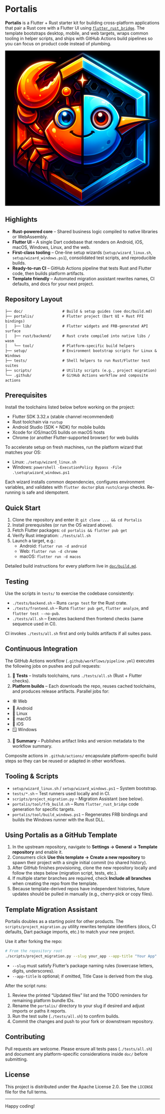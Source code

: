 # Portalis

**Portalis** is a Flutter + Rust starter kit for building cross-platform applications that pair a Rust core with a Flutter UI using [`flutter_rust_bridge`](https://cargo.dev/rust-bridge). The template bootstraps desktop, mobile, and web targets, wraps common tooling in helper scripts, and ships with GitHub Actions build pipelines so you can focus on product code instead of plumbing.

![Portalis logo](./doc/portalis-logo.png)

## Highlights
- **Rust-powered core** – Shared business logic compiled to native libraries or WebAssembly.
- **Flutter UI** – A single Dart codebase that renders on Android, iOS, macOS, Windows, Linux, and the web.
- **First-class tooling** – One-line setup wizards (`setup/wizard_linux.sh`, `setup/wizard_windows.ps1`), consolidated test scripts, and reproducible builds.
- **Ready-to-run CI** – GitHub Actions pipeline that tests Rust and Flutter code, then builds platform artifacts.
- **Template friendly** – Automated migration assistant rewrites names, CI defaults, and docs for your next project.

## Repository Layout
```
├── doc/                  # Build & setup guides (see doc/build.md)
├── portalis/             # Flutter project (Dart UI + Rust FFI bindings)
│   ├── lib/              # Flutter widgets and FRB-generated API surface
│   ├── rust/backend/     # Rust crate compiled into native libs / wasm
│   └── tool/             # Platform-specific build helpers
├── setup/                # Environment bootstrap scripts for Linux & Windows
├── tests/                # Shell helpers to run Rust/Flutter test suites
├── scripts/              # Utility scripts (e.g., project migration)
└── .github/              # GitHub Actions workflow and composite actions
```

## Prerequisites
Install the toolchains listed below before working on the project:

- Flutter SDK 3.32.x (stable channel recommended)
- Rust toolchain via `rustup`
- Android Studio (SDK + NDK) for mobile builds
- Xcode for iOS/macOS builds on macOS hosts
- Chrome (or another Flutter-supported browser) for web builds

To accelerate setup on fresh machines, run the platform wizard that matches your OS:

- Linux: `./setup/wizard_linux.sh`
- Windows: `powershell -ExecutionPolicy Bypass -File .\setup\wizard_windows.ps1`

Each wizard installs common dependencies, configures environment variables, and validates with `flutter doctor` plus `rustc`/`cargo` checks. Re-running is safe and idempotent.

## Quick Start
1. Clone the repository and enter it: `git clone ... && cd Portalis`
2. Install prerequisites (or run the OS wizard above).
3. Fetch Flutter packages: `cd portalis && flutter pub get`
4. Verify Rust integration: `./tests/all.sh`
5. Launch a target, e.g.:
   - Android: `flutter run -d android`
   - Web: `flutter run -d chrome`
   - macOS: `flutter run -d macos`

Detailed build instructions for every platform live in [`doc/build.md`](doc/build.md).

## Testing
Use the scripts in `tests/` to exercise the codebase consistently:

- `./tests/backend.sh` – Runs `cargo test` for the Rust crate.
- `./tests/frontend.sh` – Runs `flutter pub get`, `flutter analyze`, and `flutter test --no-pub`.
- `./tests/all.sh` – Executes backend then frontend checks (same sequence used in CI).

CI invokes `./tests/all.sh` first and only builds artifacts if all suites pass.

## Continuous Integration
The GitHub Actions workflow (`.github/workflows/pipeline.yml`) executes the following jobs on pushes and pull requests:

1. **🧪 Tests** – Installs toolchains, runs `./tests/all.sh` (Rust + Flutter checks).
2. **Platform builds** – Each downloads the repo, reuses cached toolchains, and produces release artifacts. Parallel jobs for: 
* 🕸️ Web
* 🤖 Android
* 🐧 Linux
* 🍎 macOS
* 📱 iOS
* 🪟 Windows

3. **🧾 Summary** – Publishes artifact links and version metadata to the workflow summary.

Composite actions in `.github/actions/` encapsulate platform-specific build steps so they can be reused or adapted in other workflows.

## Tooling & Scripts
- `setup/wizard_linux.sh` / `setup/wizard_windows.ps1` – System bootstrap.
- `tests/*.sh` – Test runners used locally and in CI.
- `scripts/project_migration.py` – Migration Assistant (see below).
- `portalis/tool/frb_build.sh` – Runs `flutter_rust_bridge` code generation for specific targets.
- `portalis/tool/build_windows.ps1` – Regenerates FRB bindings and builds the Windows runner with the Rust DLL.

## Using Portalis as a GitHub Template

1. In the upstream repository, navigate to **Settings → General → Template repository** and enable it.
2. Consumers click **Use this template → Create a new repository** to spawn their project with a single initial commit (no shared history).
3. After GitHub finishes provisioning, clone the new repository locally and follow the steps below (migration script, tests, etc.).
4. If multiple starter branches are required, check **Include all branches** when creating the repo from the template.
5. Because template-derived repos have independent histories, future updates should be pulled in manually (e.g., cherry-pick or copy files).

## Template Migration Assistant
Portalis doubles as a starting point for other products. The `scripts/project_migration.py` utility rewrites template identifiers (docs, CI defaults, Dart package imports, etc.) to match your new project.

Use it after forking the repo:

```bash
# From the repository root
./scripts/project_migration.py --slug your_app --app-title "Your App"
```

- `--slug` must satisfy Flutter’s package naming rules (lowercase letters, digits, underscores).
- `--app-title` is optional; if omitted, Title Case is derived from the slug.

After the script runs:
1. Review the printed “Updated files” list and the TODO reminders for remaining platform bundle IDs.
2. Rename the `portalis/` directory to your slug if desired and adjust imports or paths it reports.
3. Run the test suite (`./tests/all.sh`) to confirm builds.
4. Commit the changes and push to your fork or downstream repository.

## Contributing
Pull requests are welcome. Please ensure all tests pass (`./tests/all.sh`) and document any platform-specific considerations inside `doc/` before submitting.

## License

This project is distributed under the Apache License 2.0. See the `LICENSE` file for the full terms.

---

Happy coding!

